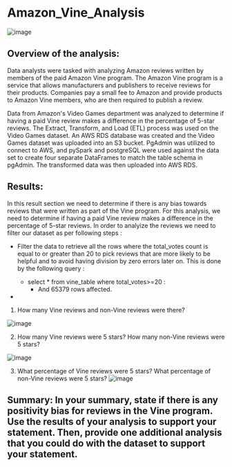 # Amazon_Vine_Analysis

![image](https://user-images.githubusercontent.com/92283185/154821298-7db953c1-d523-42d3-b096-e1ac20068f20.png)


## Overview of the analysis: 

Data analysts were tasked with analyzing Amazon reviews written by members of the paid Amazon Vine program. The Amazon Vine program is a service that allows manufacturers and publishers to receive reviews for their products. Companies pay a small fee to Amazon and provide products to Amazon Vine members, who are then required to publish a review.

Data from Amazon's Video Games department was analyzed to determine if having a paid Vine review makes a difference in the percentage of 5-star reviews. The Extract, Transform, and Load (ETL) process was used on the Video Games dataset. An AWS RDS database was created and the Video Games dataset was uploaded into an S3 bucket. PgAdmin was utilized to connect to AWS, and pySpark and postgreSQL were used against the data set to create four separate DataFrames to match the table schema in pgAdmin. The transformed data was then uploaded into AWS RDS.

## Results: 

In this result section we need to determine if there is any bias towards reviews that were written as part of the Vine program. For this analysis, we need to determine if having a paid Vine review makes a difference in the percentage of 5-star reviews. In order to analyize the reviews we need to filter our dataset as per following steps :

- Filter the data to retrieve all the rows where the total_votes count is equal to or greater than 20 to pick reviews that are more likely to be helpful and to avoid having division by zero errors later on. This is done by the following query :
  - select * from vine_table where total_votes>=20 : 
    - And 65379 rows affected.

- 
  
  


1.  How many Vine reviews and non-Vine reviews were there?

![image](https://user-images.githubusercontent.com/92283185/154822019-629fc371-c740-4d2d-bbd5-80f1fff889c3.png)



2.  How many Vine reviews were 5 stars? How many non-Vine reviews were 5 stars?

![image](https://user-images.githubusercontent.com/92283185/154822054-995aa0d5-6d17-485c-bed4-df627b5e14fc.png)



3.  What percentage of Vine reviews were 5 stars? What percentage of non-Vine reviews were 5 stars?
![image](https://user-images.githubusercontent.com/92283185/154822138-fb787bed-5b16-4bd5-aa9c-6ba6f82c1232.png)



## Summary: In your summary, state if there is any positivity bias for reviews in the Vine program. Use the results of your analysis to support your statement. Then, provide one additional analysis that you could do with the dataset to support your statement.
